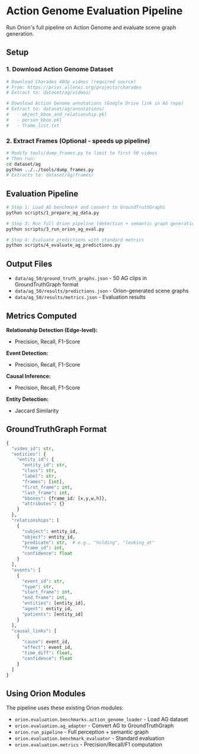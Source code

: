 # Action Genome Evaluation Pipeline

Run Orion's full pipeline on Action Genome and evaluate scene graph generation.

## Setup

### 1. Download Action Genome Dataset

```bash
# Download Charades 480p videos (required source)
# From: https://prior.allenai.org/projects/charades
# Extract to: dataset/ag/videos/

# Download Action Genome annotations (Google Drive link in AG repo)
# Extract to: dataset/ag/annotations/
#   - object_bbox_and_relationship.pkl
#   - person_bbox.pkl
#   - frame_list.txt
```

### 2. Extract Frames (Optional - speeds up pipeline)

```bash
# Modify tools/dump_frames.py to limit to first 50 videos
# Then run:
cd dataset/ag
python ../../tools/dump_frames.py
# Extracts to: dataset/ag/frames/
```

## Evaluation Pipeline

```bash
# Step 1: Load AG benchmark and convert to GroundTruthGraphs
python scripts/1_prepare_ag_data.py

# Step 3: Run full Orion pipeline (detection + semantic graph generation)
python scripts/3_run_orion_ag_eval.py

# Step 4: Evaluate predictions with standard metrics
python scripts/4_evaluate_ag_predictions.py
```

## Output Files

- `data/ag_50/ground_truth_graphs.json` - 50 AG clips in GroundTruthGraph format
- `data/ag_50/results/predictions.json` - Orion-generated scene graphs
- `data/ag_50/results/metrics.json` - Evaluation results

## Metrics Computed

**Relationship Detection (Edge-level):**
- Precision, Recall, F1-Score

**Event Detection:**
- Precision, Recall, F1-Score

**Causal Inference:**
- Precision, Recall, F1-Score

**Entity Detection:**
- Jaccard Similarity

## GroundTruthGraph Format

```python
{
  "video_id": str,
  "entities": {
    "entity_id": {
      "entity_id": str,
      "class": str,
      "label": str,
      "frames": [int],
      "first_frame": int,
      "last_frame": int,
      "bboxes": {frame_id: [x,y,w,h]},
      "attributes": {}
    }
  },
  "relationships": [
    {
      "subject": entity_id,
      "object": entity_id,
      "predicate": str,  # e.g., "holding", "looking_at"
      "frame_id": int,
      "confidence": float
    }
  ],
  "events": [
    {
      "event_id": str,
      "type": str,
      "start_frame": int,
      "end_frame": int,
      "entities": [entity_id],
      "agent": entity_id,
      "patients": [entity_id]
    }
  ],
  "causal_links": [
    {
      "cause": event_id,
      "effect": event_id,
      "time_diff": float,
      "confidence": float
    }
  ]
}
```

## Using Orion Modules

The pipeline uses these existing Orion modules:
- `orion.evaluation.benchmarks.action_genome_loader` - Load AG dataset
- `orion.evaluation.ag_adapter` - Convert AG to GroundTruthGraph
- `orion.run_pipeline` - Full perception + semantic graph
- `orion.evaluation.benchmark_evaluator` - Standard evaluation
- `orion.evaluation.metrics` - Precision/Recall/F1 computation
